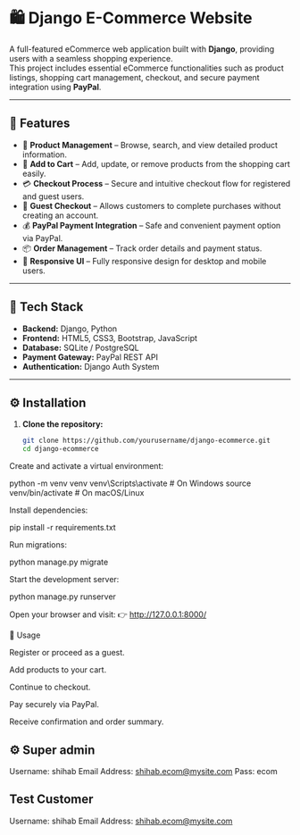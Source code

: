# 🛍️ Django E-Commerce Website

A full-featured eCommerce web application built with **Django**, providing users with a seamless shopping experience.  
This project includes essential eCommerce functionalities such as product listings, shopping cart management, checkout, and secure payment integration using **PayPal**.

---

## 🚀 Features

- 🏬 **Product Management** – Browse, search, and view detailed product information.  
- 🛒 **Add to Cart** – Add, update, or remove products from the shopping cart easily.  
- 💳 **Checkout Process** – Secure and intuitive checkout flow for registered and guest users.  
- 👤 **Guest Checkout** – Allows customers to complete purchases without creating an account.  
- 💰 **PayPal Payment Integration** – Safe and convenient payment option via PayPal.  
- 📦 **Order Management** – Track order details and payment status.  
- 🧾 **Responsive UI** – Fully responsive design for desktop and mobile users.  

---

## 🧰 Tech Stack

- **Backend:** Django, Python  
- **Frontend:** HTML5, CSS3, Bootstrap, JavaScript  
- **Database:** SQLite / PostgreSQL  
- **Payment Gateway:** PayPal REST API  
- **Authentication:** Django Auth System  

---

## ⚙️ Installation

1. **Clone the repository:**
   ```bash
   git clone https://github.com/yourusername/django-ecommerce.git
   cd django-ecommerce

Create and activate a virtual environment:

python -m venv venv
venv\Scripts\activate   # On Windows
source venv/bin/activate  # On macOS/Linux


Install dependencies:

pip install -r requirements.txt


Run migrations:

python manage.py migrate


Start the development server:

python manage.py runserver


Open your browser and visit:
👉 http://127.0.0.1:8000/

🧾 Usage

Register or proceed as a guest.

Add products to your cart.

Continue to checkout.

Pay securely via PayPal.

Receive confirmation and order summary.


## ⚙️ Super admin
Username: shihab
Email Address: shihab.ecom@mysite.com
Pass: ecom


## Test Customer

Username: shihab
Email Address: shihab.ecom@mysite.com